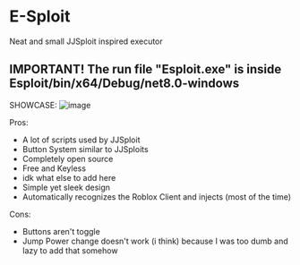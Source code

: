 # E-Sploit
Neat and small JJSploit inspired executor

## IMPORTANT! The run file "Esploit.exe" is inside Esploit/bin/x64/Debug/net8.0-windows

SHOWCASE:
![image](https://github.com/user-attachments/assets/67cd2ccc-537c-4b11-83cb-e7ce4d41c750)

Pros:

- A lot of scripts used by JJSploit
- Button System similar to JJSploits
- Completely open source
- Free and Keyless
- idk what else to add here
- Simple yet sleek design
- Automatically recognizes the Roblox Client and injects (most of the time)

Cons:
- Buttons aren't toggle
- Jump Power change doesn't work (i think) because I was too dumb and lazy to add that somehow
